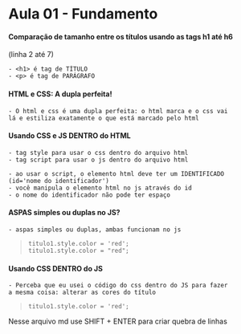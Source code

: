 # Aula 01 - Fundamento

#### Comparação de tamanho entre os títulos usando as tags h1 até h6
(linha 2 até 7)

    - <h1> é tag de TÍTULO
    - <p> é tag de PARÁGRAFO

#### HTML e CSS: A dupla perfeita!  
    - O html e css é uma dupla perfeita: o html marca e o css vai
    lá e estiliza exatamente o que está marcado pelo html


#### Usando CSS e JS DENTRO do HTML
    - tag style para usar o css dentro do arquivo html
    - tag script para usar o js dentro do arquivo html

    - ao usar o script, o elemento html deve ter um IDENTIFICADO 
    (id='nome do identificador')
    - você manipula o elemento html no js através do id
    - o nome do identificador não pode ter espaço

#### ASPAS simples ou duplas no JS?
    - aspas simples ou duplas, ambas funcionam no js
  >     titulo1.style.color = 'red';
  >     titulo1.style.color = "red";



#### Usando CSS DENTRO do JS
    - Perceba que eu usei o código do css dentro do JS para fazer
    a mesma coisa: alterar as cores do título
  >     titulo1.style.color = 'red';

Nesse arquivo md use SHIFT + ENTER para criar quebra de linhas
  

